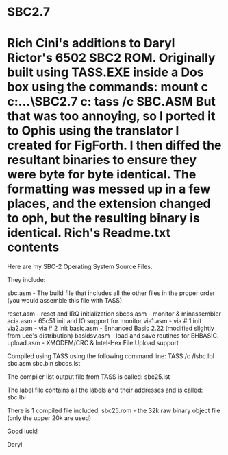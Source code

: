 SBC2.7
======
Rich Cini's additions to Daryl Rictor's 6502 SBC2 ROM. Originally
built using TASS.EXE inside a Dos box using the commands:
mount c c:\...\SBC2.7
c:
tass /c SBC.ASM
But that was too annoying, so I ported it to Ophis using the translator
I created for FigForth. I then diffed the resultant binaries to ensure
they were byte for byte identical. The formatting was messed up in a
few places, and the extension changed to oph, but the resulting binary
is identical.
Rich's Readme.txt contents
======
Here are my SBC-2 Operating System Source Files.

They include:

sbc.asm   - The build file that includes all the other files in the proper order
            (you would assemble this file with TASS)

reset.asm - reset and IRQ initialization
sbcos.asm - monitor & minassembler
acia.asm - 65c51 init and IO support for monitor
via1.asm - via # 1 init
via2.asm - via # 2 init
basic.asm - Enhanced Basic 2.22 (modified slightly from Lee's distribution)
basldsv.asm - load and save routines for EHBASIC.
upload.asm - XMODEM/CRC & Intel-Hex File Upload support

Compiled using TASS using the following command line:
TASS /c /lsbc.lbl sbc.asm sbc.bin sbcos.lst

The compiler list output file from TASS is called:
sbc25.lst

The label file contains all the labels and their addresses and is called:
sbc.lbl

There is 1 compiled file included:
sbc25.rom  -  the 32k raw binary object file (only the upper 20k are used)

Good luck!

Daryl
